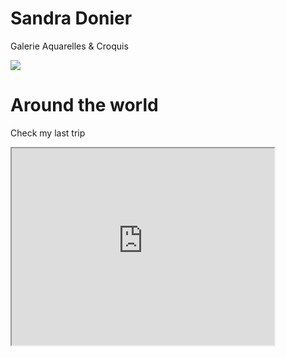 # Sandra Donier
Galerie 
Aquarelles & Croquis
<html>
<head>
<title>Page Title</title>
</head>
<body>
<img src="https://www.google.fr/search?q=aqurarelle&rlz=1C5CHFA_enFR771FR771&source=lnms&tbm=isch&sa=X&ved=0ahUKEwjk8cyGu9_YAhWFzaQKHf1XACMQ_AUICigB&biw=1278&bih=597#imgrc=Oo7kq2l1rREbQM:">
  
<h1>Around the world</h1>
<p>Check my last trip</p>

</body>
</html>
<iframe width="420" height="315"
src="https://www.youtube.com/watch?v=6YcofccdkBc">
</iframe>
